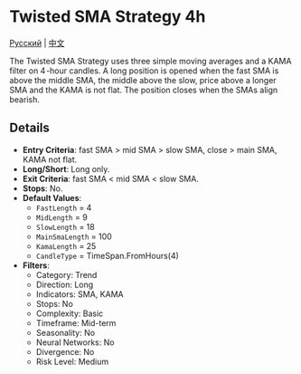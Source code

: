 # Twisted SMA Strategy 4h
[Русский](README_ru.md) | [中文](README_cn.md)

The Twisted SMA Strategy uses three simple moving averages and a KAMA filter on 4 -hour candles. A long position is opened when the fast SMA is above the middle SMA, the middle above the slow, price above a longer SMA and the KAMA is not flat. The position closes when the SMAs align bearish.

## Details

- **Entry Criteria**: fast SMA > mid SMA > slow SMA, close > main SMA, KAMA not flat.
- **Long/Short**: Long only.
- **Exit Criteria**: fast SMA < mid SMA < slow SMA.
- **Stops**: No.
- **Default Values**:
  - `FastLength` = 4
  - `MidLength` = 9
  - `SlowLength` = 18
  - `MainSmaLength` = 100
  - `KamaLength` = 25
  - `CandleType` = TimeSpan.FromHours(4)
- **Filters**:
  - Category: Trend
  - Direction: Long
  - Indicators: SMA, KAMA
  - Stops: No
  - Complexity: Basic
  - Timeframe: Mid-term
  - Seasonality: No
  - Neural Networks: No
  - Divergence: No
  - Risk Level: Medium

